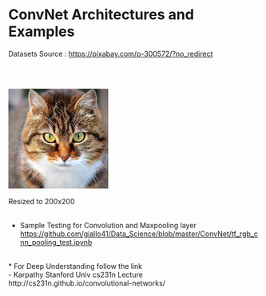 ConvNet Architectures and Examples 
============
Datasets Source : https://pixabay.com/p-300572/?no_redirect 

<br>
<br>

![sample image](./image/cat02.png) 

Resized to 200x200 <br>
<br>
* Sample Testing for Convolution and Maxpooling layer <br>
https://github.com/giallo41/Data_Science/blob/master/ConvNet/tf_rgb_cnn_pooling_test.ipynb

<br>
* For Deep Understanding follow the link <br>
- Karpathy Stanford Univ cs231n Lecture <br>
http://cs231n.github.io/convolutional-networks/
